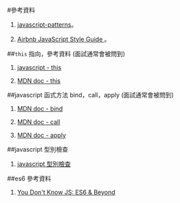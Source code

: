 



#參考資料

1. [javascript-patterns](http://shichuan.github.io/javascript-patterns/)。

2. [Airbnb JavaScript Style Guide ](https://github.com/airbnb/javascript) 。


##```this``` 指向，參考資料 (面試通常會被問到)

1. [javascript - this](https://software.intel.com/zh-cn/blogs/2013/10/09/javascript-this)

2. [MDN doc - this](https://developer.mozilla.org/en-US/docs/Web/JavaScript/Reference/Operators/this)



##javascript 函式方法 bind，call，apply (面試通常會被問到)

1. [MDN doc - bind](https://developer.mozilla.org/en-US/docs/Web/JavaScript/Reference/Global_Objects/Function/bind)

2. [MDN doc - call](https://developer.mozilla.org/en-US/docs/Web/JavaScript/Reference/Global_Objects/Function/call)

3. [MDN doc - apply](https://developer.mozilla.org/en-US/docs/Web/JavaScript/Reference/Global_Objects/Function/apply)



##javascript 型別檢查

1. [javascript 型別檢查](https://developer.mozilla.org/zh-TW/docs/Web/JavaScript/Reference/Operators/typeof)


##es6 參考資料

1. [You Don't Know JS: ES6 & Beyond](https://github.com/getify/You-Dont-Know-JS/tree/master/es6%20%26%20beyond)
